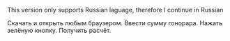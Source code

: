 This version only supports Russian laguage, therefore I continue in Russian

Скачать и открыть любым браузером. 
Ввести сумму гонорара.
Нажать зелёную кнопку.
Получить расчёт.
